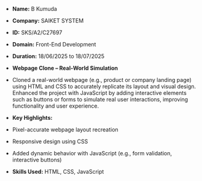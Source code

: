 - **Name:** B Kumuda
- **Company:** SAIKET SYSTEM
- **ID:** SKS/A2/C27697
- **Domain:** Front-End Development
- **Duration:** 18/06/2025 to 18/07/2025

- **Webpage Clone – Real-World Simulation**

-  Cloned a real-world webpage (e.g., product or company landing page) using HTML and CSS to accurately replicate its layout and visual design. Enhanced the project with         JavaScript by adding interactive elements such as buttons or forms to simulate real user interactions, improving functionality and user experience.

- **Key Highlights:**

- Pixel-accurate webpage layout recreation

- Responsive design using CSS

- Added dynamic behavior with JavaScript (e.g., form validation, interactive buttons)


- **Skills Used:** HTML, CSS, JavaScript
